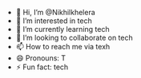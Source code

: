- 👋 Hi, I’m @Nikhilkhelera
- 👀 I’m interested in tech
- 🌱 I’m currently learning tech
- 💞️ I’m looking to collaborate on tech
- 📫 How to reach me via texh
- 😄 Pronouns: T
- ⚡ Fun fact: tech 

<!---
Nikhilkhelera/Nikhilkhelera is a ✨ special ✨ repository because its `README.md` (this file) appears on your GitHub profile.
You can click the Preview link to take a look at your changes.
--->
